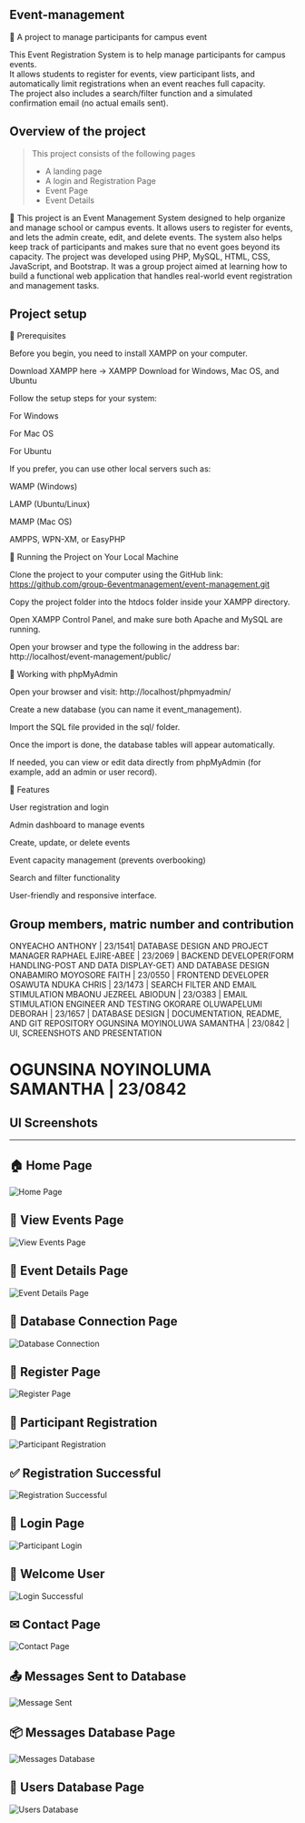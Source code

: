 ## Event-management
🔗 A project to manage participants for campus event 
  
This Event Registration System is to help manage participants for campus events.  
It allows students to register for events, view participant lists, and automatically limit registrations when an event reaches full capacity.  
The project also includes a search/filter function and a simulated confirmation email (no actual emails sent).

## Overview of the project
>This project consists of the following pages
>- A landing page
>- A login and Registration Page
>- Event Page
>- Event Details 


🔗 This project is an Event Management System designed to help organize and manage school or campus events. 
It allows users to register for events, and lets the admin create, edit, and delete events. 
The system also helps keep track of participants and makes sure that no event goes beyond its capacity. 
The project was developed using PHP, MySQL, HTML, CSS, JavaScript, and Bootstrap. 
It was a group project aimed at learning how to build a functional web application that handles real-world event registration and management tasks.

## Project setup 

🔗 Prerequisites

Before you begin, you need to install XAMPP on your computer.

Download XAMPP here → XAMPP Download for Windows, Mac OS, and Ubuntu

Follow the setup steps for your system:

For Windows

For Mac OS

For Ubuntu

If you prefer, you can use other local servers such as:

WAMP (Windows)

LAMP (Ubuntu/Linux)

MAMP (Mac OS)

AMPPS, WPN-XM, or EasyPHP

🔗 Running the Project on Your Local Machine

Clone the project to your computer using the GitHub link:
https://github.com/group-6eventmanagement/event-management.git

Copy the project folder into the htdocs folder inside your XAMPP directory.

Open XAMPP Control Panel, and make sure both Apache and MySQL are running.

Open your browser and type the following in the address bar:
http://localhost/event-management/public/

🔗 Working with phpMyAdmin

Open your browser and visit:
http://localhost/phpmyadmin/

Create a new database (you can name it event_management).

Import the SQL file provided in the sql/ folder.

Once the import is done, the database tables will appear automatically.

If needed, you can view or edit data directly from phpMyAdmin (for example, add an admin or user record).

🔗 Features

User registration and login

Admin dashboard to manage events

Create, update, or delete events

Event capacity management (prevents overbooking)

Search and filter functionality

User-friendly and responsive interface. 


## Group members, matric number and contribution


ONYEACHO ANTHONY | 23/1541| DATABASE DESIGN AND PROJECT MANAGER
RAPHAEL EJIRE-ABEE | 23/2069 | BACKEND DEVELOPER(FORM HANDLING-POST AND DATA DISPLAY-GET) AND DATABASE DESIGN
ONABAMIRO MOYOSORE FAITH | 23/0550 | FRONTEND DEVELOPER
OSAWUTA NDUKA CHRIS | 23/1473 | SEARCH FILTER AND EMAIL STIMULATION
MBAONU JEZREEL ABIODUN | 23/O383 | EMAIL STIMULATION ENGINEER AND TESTING
OKORARE OLUWAPELUMI DEBORAH | 23/1657 | DATABASE DESIGN | DOCUMENTATION, README, AND GIT REPOSITORY
OGUNSINA MOYINOLUWA SAMANTHA | 23/0842 | UI, SCREENSHOTS AND PRESENTATION

# OGUNSINA NOYINOLUMA SAMANTHA | 23/0842  
## UI Screenshots  

---

## 🏠 Home Page
![Home Page](Images/Screenshot10.png)

## 🎫 View Events Page
![View Events Page](Images/Screenshot11.png)

## 🧾 Event Details Page
![Event Details Page](Images/Screenshot21.png)

## 💾 Database Connection Page
![Database Connection](Images/Screenshot4.png)

## 📝 Register Page
![Register Page](Images/Screenshot12.png)

## 🧍 Participant Registration
![Participant Registration](Images/Screenshot13.png)

## ✅ Registration Successful
![Registration Successful](Images/Screenshot14.png)

## 🔐 Login Page
![Participant Login](Images/Screenshot15.png)

## 👋 Welcome User
![Login Successful](Images/Screenshot16.png)

## ✉ Contact Page
![Contact Page](Images/Screenshot17.png)

## 📤 Messages Sent to Database
![Message Sent](Images/Screenshot18.png)

## 📦 Messages Database Page
![Messages Database](Images/Screenshot19.png)

## 👥 Users Database Page
![Users Database](Images/Screenshot20.png)

